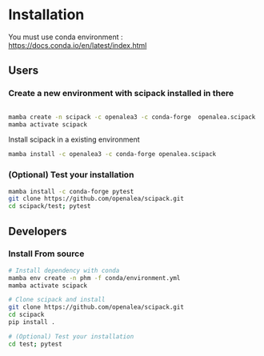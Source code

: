 # Installation

You must use conda environment : <https://docs.conda.io/en/latest/index.html>

## Users

### Create a new environment with scipack installed in there

```bash

mamba create -n scipack -c openalea3 -c conda-forge  openalea.scipack
mamba activate scipack
```

Install scipack in a existing environment

```bash
mamba install -c openalea3 -c conda-forge openalea.scipack
```

### (Optional) Test your installation

```bash
mamba install -c conda-forge pytest
git clone https://github.com/openalea/scipack.git
cd scipack/test; pytest
```

## Developers

### Install From source

```bash
# Install dependency with conda
mamba env create -n phm -f conda/environment.yml
mamba activate scipack

# Clone scipack and install
git clone https://github.com/openalea/scipack.git
cd scipack
pip install .

# (Optional) Test your installation
cd test; pytest
```
